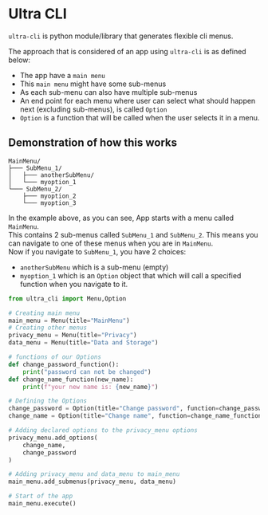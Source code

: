 # Ultra CLI

`ultra-cli` is python module/library that generates flexible cli menus.

The approach that is considered of an app using `ultra-cli` is as defined below:

- The app have a `main menu`
- This `main menu` might have some sub-menus
- As each sub-menu can also have multiple sub-menus
- An end point for each menu where user can select what should happen next (excluding sub-menus), is called `Option`
- `Option` is a function that will be called when the user selects it in a menu.

## Demonstration of how this works

    MainMenu/
    ├─── SubMenu_1/
    │   ├─── anotherSubMenu/
    │   └─── myoption_1
    └─── SubMenu_2/
        ├─── myoption_2
        └─── myoption_3

In the example above, as you can see, App starts with a menu called `MainMenu`.\
This contains 2 sub-menus called `SubMenu_1` and `SubMenu_2`. This means you can navigate to one of these menus when you are in `MainMenu`.\
Now if you navigate to `SubMenu_1`, you have 2 choices:
- `anotherSubMenu` which is a sub-menu (empty)
- `myoption_1` which is an `Option` object that which will call a specified function when you navigate to it.

```python
from ultra_cli import Menu,Option

# Creating main menu
main_menu = Menu(title="MainMenu")
# Creating other menus
privacy_menu = Menu(title="Privacy")
data_menu = Menu(title="Data and Storage")
```

```python
# functions of our Options
def change_password_function():
    print("password can not be changed")
def change_name_function(new_name):
    print(f"your new name is: {new_name}")

# Defining the Options
change_password = Option(title="Change password", function=change_password_function)
change_name = Option(title="Change name", function=change_name_function, kwargs={"new_name":"MY_NEW_NAME"})

# Adding declared options to the privacy_menu options
privacy_menu.add_options(
    change_name,
    change_password
)
```

```python
# Adding privacy_menu and data_menu to main_menu
main_menu.add_submenus(privacy_menu, data_menu)

# Start of the app
main_menu.execute()
```

<!-- ## API docs -->
